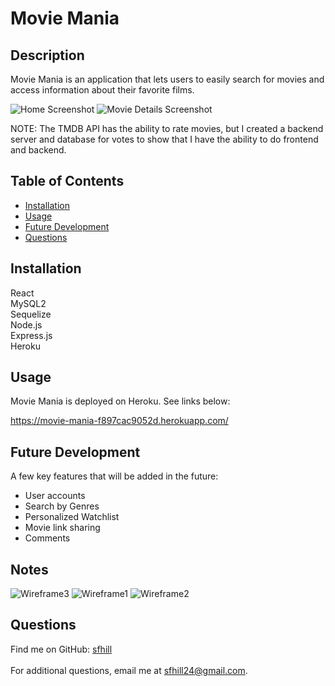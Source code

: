  # Movie Mania 

  ## Description
  Movie Mania is an application that lets users to easily search for movies and access information about their favorite films. 
  
![Home Screenshot](https://github.com/sfhill24/Movie-Mania/assets/49098706/b51512a1-9402-445a-9ad6-f29907ec30d3)
![Movie Details Screenshot](https://github.com/sfhill24/Movie-Mania/assets/49098706/f596575d-9846-42f0-ab91-b23905815a21)

  NOTE: The TMDB API has the ability to rate movies, but I created a backend server and database for votes to show that I have the ability to do frontend and backend.



  ## Table of Contents 

  - [Installation](#installation)
  - [Usage](#usage)
  - [Future Development](#future)
  - [Questions](#questions)
  
  ## Installation
   React </br>
   MySQL2  </br>
   Sequelize </br>
   Node.js </br>
   Express.js </br>
   Heroku </br>

  ## Usage
  Movie Mania is deployed on Heroku. See links below:

  https://movie-mania-f897cac9052d.herokuapp.com/

  ## Future Development
  A few key features that will be added in the future:

   - User accounts </br>
   - Search by Genres </br>
   - Personalized Watchlist</br>
   - Movie link sharing</br>
   - Comments</br>

 ## Notes
![Wireframe3](https://github.com/sfhill24/Movie-Mania/assets/49098706/67d90c7d-3a92-40ae-8394-4e99225bf703)
![Wireframe1](https://github.com/sfhill24/Movie-Mania/assets/49098706/0465df0c-f30a-49c4-9599-cc10b3e9580d)
![Wireframe2](https://github.com/sfhill24/Movie-Mania/assets/49098706/8850121f-5f86-445b-98ec-7f7ede3492b6)


  ## Questions
  Find me on GitHub: [sfhill](https://github.com/sfhill)<br /> 
 </br>
  For additional questions, email me at sfhill24@gmail.com.  
